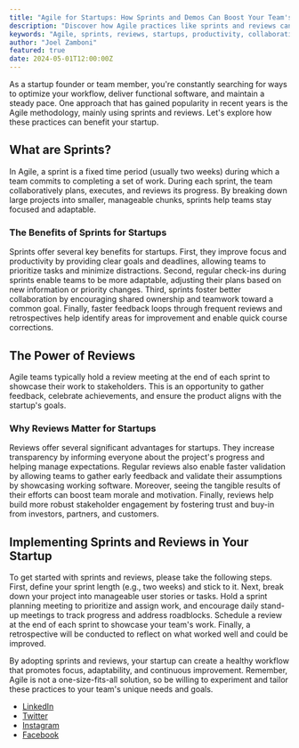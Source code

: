 ```yaml
---
title: "Agile for Startups: How Sprints and Demos Can Boost Your Team's Productivity"
description: "Discover how Agile practices like sprints and reviews can enhance your startup's productivity and collaboration. Learn how to implement these techniques effectively."
keywords: "Agile, sprints, reviews, startups, productivity, collaboration"
author: "Joel Zamboni"
featured: true
date: 2024-05-01T12:00:00Z
---
```


As a startup founder or team member, you're constantly searching for ways to optimize your workflow, deliver functional
software, and maintain a steady pace. One approach that has gained popularity in recent years is the Agile methodology,
mainly using sprints and reviews. Let's explore how these practices can benefit your startup.

## What are Sprints?

In Agile, a sprint is a fixed time period (usually two weeks) during which a team commits to completing a set of work.
During each sprint, the team collaboratively plans, executes, and reviews its progress. By breaking down large projects
into smaller, manageable chunks, sprints help teams stay focused and adaptable.

### The Benefits of Sprints for Startups

Sprints offer several key benefits for startups. First, they improve focus and productivity by providing clear goals and
deadlines, allowing teams to prioritize tasks and minimize distractions. Second, regular check-ins during sprints enable
teams to be more adaptable, adjusting their plans based on new information or priority changes. Third, sprints foster
better collaboration by encouraging shared ownership and teamwork toward a common goal. Finally, faster feedback loops
through frequent reviews and retrospectives help identify areas for improvement and enable quick course corrections.

## The Power of Reviews

Agile teams typically hold a review meeting at the end of each sprint to showcase their work to stakeholders. This is an
opportunity to gather feedback, celebrate achievements, and ensure the product aligns with the startup's goals.

### Why Reviews Matter for Startups

Reviews offer several significant advantages for startups. They increase transparency by informing everyone about the
project's progress and helping manage expectations. Regular reviews also enable faster validation by allowing teams to
gather early feedback and validate their assumptions by showcasing working software. Moreover, seeing the tangible
results of their efforts can boost team morale and motivation. Finally, reviews help build more robust stakeholder
engagement by fostering trust and buy-in from investors, partners, and customers.

## Implementing Sprints and Reviews in Your Startup

To get started with sprints and reviews, please take the following steps. First, define your sprint length (e.g., two
weeks) and stick to it. Next, break down your project into manageable user stories or tasks. Hold a sprint planning
meeting to prioritize and assign work, and encourage daily stand-up meetings to track progress and address roadblocks.
Schedule a review at the end of each sprint to showcase your team's work. Finally, a retrospective will be conducted to
reflect on what worked well and could be improved.

By adopting sprints and reviews, your startup can create a healthy workflow that promotes focus, adaptability, and
continuous improvement. Remember, Agile is not a one-size-fits-all solution, so be willing to experiment and tailor
these practices to your team's unique needs and goals.

- [LinkedIn](https://www.linkedin.com/company/avantistudio)
- [Twitter](https://twitter.com/avantistudiohq/)
- [Instagram](https://www.instagram.com/avantistudiohq/)
- [Facebook](https://www.facebook.com/avantistudiohq/)
